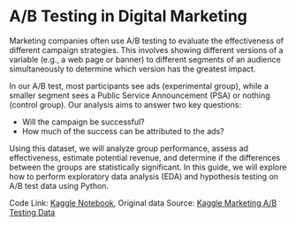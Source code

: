 # A/B Testing in Digital Marketing
Marketing companies often use A/B testing to evaluate the effectiveness of different campaign strategies. This involves showing different versions of a variable (e.g., a web page or banner) to different segments of an audience simultaneously to determine which version has the greatest impact.

In our A/B test, most participants see ads (experimental group), while a smaller segment sees a Public Service Announcement (PSA) or nothing (control group). Our analysis aims to answer two key questions:

- Will the campaign be successful?
- How much of the success can be attributed to the ads?

Using this dataset, we will analyze group performance, assess ad effectiveness, estimate potential revenue, and determine if the differences between the groups are statistically significant. In this guide, we will explore how to perform exploratory data analysis (EDA) and hypothesis testing on A/B test data using Python. 

Code Link: [Kaggle Notebook](https://github.com/sumitdeole/A-B-testing-in-digital-marketing/blob/main/digital-marketing-a-b-test-analysis.ipynb), 
Original data Source: [Kaggle Marketing A/B Testing Data](https://www.kaggle.com/datasets/faviovaz/marketing-ab-testing/data)

